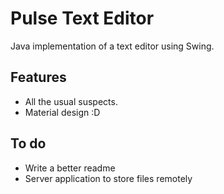 # Pulse Text Editor
Java implementation of a text editor using Swing.

## Features
* All the usual suspects.
* Material design :D

## To do
* Write a better readme
* Server application to store files remotely